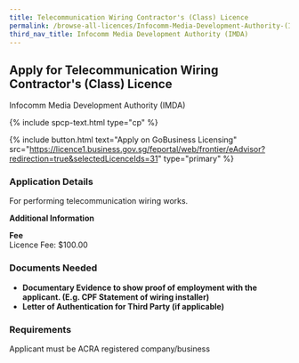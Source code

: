 ```yaml
---
title: Telecommunication Wiring Contractor's (Class) Licence
permalink: /browse-all-licences/Infocomm-Media-Development-Authority-(IMDA)/Telecommunication-Wiring-Contractor's-(Class)-Licence
third_nav_title: Infocomm Media Development Authority (IMDA)
---
```


## Apply for Telecommunication Wiring Contractor's (Class) Licence

Infocomm Media Development Authority (IMDA)

{% include spcp-text.html type="cp" %}

{% include button.html text="Apply on GoBusiness Licensing" src="https://licence1.business.gov.sg/feportal/web/frontier/eAdvisor?redirection=true&selectedLicenceIds=31" type="primary" %}

<H3>Application Details</H3>

<p>For performing telecommunication wiring works.</p>

<strong>Additional Information</strong>

<p><strong>Fee</strong><br />Licence Fee: $100.00</p>

<H3>Documents Needed</H3>

<ul>
 <li><strong>Documentary Evidence to show proof of employment with the applicant. (E.g. CPF Statement of wiring installer)</strong></li>
 <li><strong>Letter of Authentication for Third Party (if applicable)</strong></li>
 </ul>

<H3>Requirements</H3>

Applicant must be ACRA registered company/business

